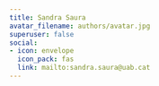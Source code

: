 ```yaml
---
title: Sandra Saura
avatar_filename: authors/avatar.jpg  
superuser: false
social:
- icon: envelope
  icon_pack: fas
  link: mailto:sandra.saura@uab.cat
---
```

